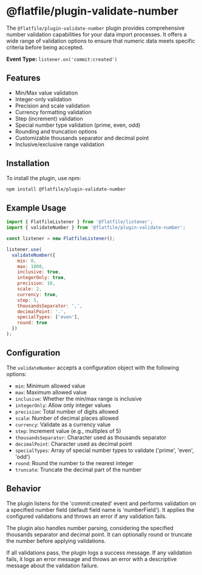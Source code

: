 <!-- START_INFOCARD -->
# @flatfile/plugin-validate-number

The `@flatfile/plugin-validate-number` plugin provides comprehensive number validation capabilities for your data import processes. It offers a wide range of validation options to ensure that numeric data meets specific criteria before being accepted.

**Event Type:**
`listener.on('commit:created')`

<!-- END_INFOCARD -->

## Features

- Min/Max value validation
- Integer-only validation
- Precision and scale validation
- Currency formatting validation
- Step (increment) validation
- Special number type validation (prime, even, odd)
- Rounding and truncation options
- Customizable thousands separator and decimal point
- Inclusive/exclusive range validation

## Installation

To install the plugin, use npm:

```bash
npm install @flatfile/plugin-validate-number
```

## Example Usage

```javascript
import { FlatfileListener } from '@flatfile/listener';
import { validateNumber } from '@flatfile/plugin-validate-number';

const listener = new FlatfileListener();

listener.use(
  validateNumber({
    min: 0,
    max: 1000,
    inclusive: true,
    integerOnly: true,
    precision: 10,
    scale: 2,
    currency: true,
    step: 5,
    thousandsSeparator: ',',
    decimalPoint: '.',
    specialTypes: ['even'],
    round: true
  })
);
```

## Configuration

The `validateNumber` accepts a configuration object with the following options:

- `min`: Minimum allowed value
- `max`: Maximum allowed value
- `inclusive`: Whether the min/max range is inclusive
- `integerOnly`: Allow only integer values
- `precision`: Total number of digits allowed
- `scale`: Number of decimal places allowed
- `currency`: Validate as a currency value
- `step`: Increment value (e.g., multiples of 5)
- `thousandsSeparator`: Character used as thousands separator
- `decimalPoint`: Character used as decimal point
- `specialTypes`: Array of special number types to validate ('prime', 'even', 'odd')
- `round`: Round the number to the nearest integer
- `truncate`: Truncate the decimal part of the number

## Behavior

The plugin listens for the 'commit:created' event and performs validation on a specified number field (default field name is 'numberField'). It applies the configured validations and throws an error if any validation fails.

The plugin also handles number parsing, considering the specified thousands separator and decimal point. It can optionally round or truncate the number before applying validations.

If all validations pass, the plugin logs a success message. If any validation fails, it logs an error message and throws an error with a descriptive message about the validation failure.
